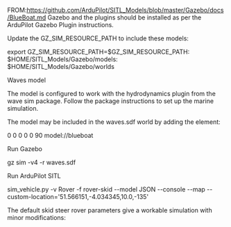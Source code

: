 FROM:https://github.com/ArduPilot/SITL_Models/blob/master/Gazebo/docs/BlueBoat.md
Gazebo and the plugins should be installed as per the ArduPilot Gazebo Plugin instructions.

Update the GZ_SIM_RESOURCE_PATH to include these models:

export GZ_SIM_RESOURCE_PATH=$GZ_SIM_RESOURCE_PATH:\
$HOME/SITL_Models/Gazebo/models:\
$HOME/SITL_Models/Gazebo/worlds

Waves model

The model is configured to work with the hydrodynamics plugin from the wave sim package. Follow the package instructions to set up the marine simulation.

The model may be included in the waves.sdf world by adding the element:

<include>
  <pose degrees="true">0 0 0 0 0 90</pose>
  <uri>model://blueboat</uri>
</include>

Run Gazebo

gz sim -v4 -r waves.sdf

Run ArduPilot SITL

sim_vehicle.py -v Rover -f rover-skid --model JSON  --console --map --custom-location='51.566151,-4.034345,10.0,-135'

The default skid steer rover parameters give a workable simulation with minor modifications:

